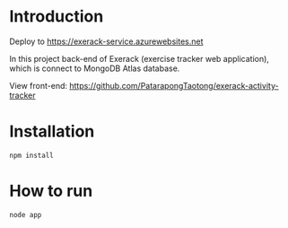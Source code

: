 # Introduction

Deploy to https://exerack-service.azurewebsites.net

In this project back-end of Exerack (exercise tracker web application), which is connect to MongoDB Atlas database.

View front-end: https://github.com/PatarapongTaotong/exerack-activity-tracker

# Installation

    npm install

# How to run

    node app
    
